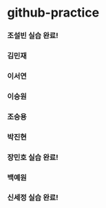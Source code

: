 # github-practice

### 조설빈 실습 완료!
### 김민재
### 이서연
### 이승원
### 조승용
### 박진현
### 장민호 실습 완료!
### 백예원
### 신세정 실습 완료!

